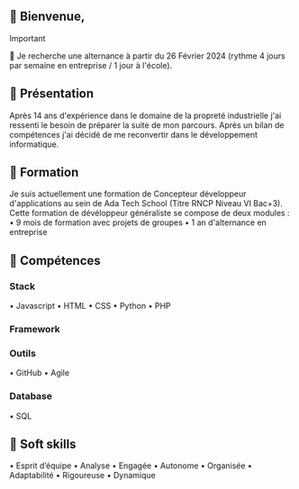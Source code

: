 ## 👋 Bienvenue,

> [!IMPORTANT]
> 👀 Je recherche une alternance à partir du 26 Février 2024 (rythme 4 jours par semaine en entreprise / 1 jour à l'école).

## 💬 Présentation
Après 14 ans d'expérience dans le domaine de la propreté industrielle j'ai ressenti le besoin de préparer la suite de mon parcours. Après un bilan de compétences j'ai décidé de me reconvertir dans le développement informatique.

## 🌱 Formation
Je suis actuellement une formation de Concepteur développeur d'applications au sein de Ada Tech School (Titre RNCP Niveau VI Bac+3).
Cette formation de dévéloppeur généraliste se compose de deux modules :
•	9 mois de formation avec projets de groupes
•	1 an d'alternance en entreprise

## 🧮 Compétences

### Stack
•	Javascript
•	HTML
•	CSS
•	Python
•	PHP

### Framework

### Outils
•	GitHub
•	Agile

### Database
•	SQL  

## 🧩 Soft skills
•	Esprit d’équipe
•	Analyse
•	Engagée 
•	Autonome
•	Organisée
•	Adaptabilité
•	Rigoureuse
•	Dynamique  

<!---
GhislaineAybram/GhislaineAybram is a ✨ special ✨ repository because its `README.md` (this file) appears on your GitHub profile.
You can click the Preview link to take a look at your changes.
--->  
